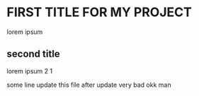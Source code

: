 # FIRST TITLE FOR MY PROJECT
lorem ipsum 

## second title
lorem ipsum 2 1



some line update this file after update very bad okk man
